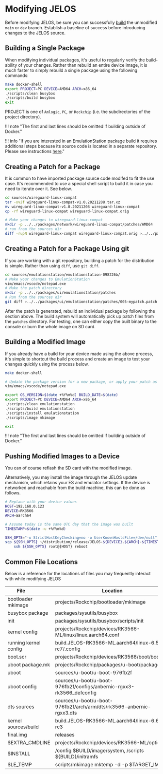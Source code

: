 # Modifying JELOS

Before modifying JELOS, be sure you can successfully [build](build.md) the unmodified `main` or `dev` branch.  Establish a baseline of success before introducing changes to the JELOS source.

## Building a Single Package

When modifying individual packages, it's useful to regularly verify the build-ability of your changes.  Rather than rebuild an entire device image, it is much faster to simply rebuild a single package using the following commands:

``` bash linenums="1"
make docker-shell
export PROJECT=PC DEVICE=AMD64 ARCH=x86_64
./scripts/clean busybox
./scripts/build busybox
exit
```

PROJECT is one of `Amlogic`, `PC`, or `Rockchip` (i.e. the subdirectories of the project directory).

!!! note "The first and last lines should be omitted if building outside of Docker."

!!! info "If you are interested in an EmulationStation package build it requires additional steps because its source code is located in a separate repository.  Please see instructions [here](https://github.com/JustEnoughLinuxOS/distribution/blob/main/packages/ui/emulationstation/package.mk#L39)."

## Creating a Patch for a Package

It is common to have imported package source code modifed to fit the use case. It's recommended to use a special shell script to build it in case you need to iterate over it. See below.

``` bash linenums="1"
cd sources/wireguard-linux-compat
tar -xvJf wireguard-linux-compat-v1.0.20211208.tar.xz
mv wireguard-linux-compat-v1.0.20211208 wireguard-linux-compat
cp -rf wireguard-linux-compat wireguard-linux-compat.orig

# Make your changes to wireguard-linux-compat
mkdir -p ../../packages/network/wireguard-linux-compat/patches/AMD64
# run from the sources dir
diff -rupN wireguard-linux-compat wireguard-linux-compat.orig >../../packages/network/wireguard-linux-compat/patches/AMD64/mychanges.patch
```

## Creating a Patch for a Package Using git

If you are working with a git repository, building a patch for the distribution is simple.  Rather than using `diff`, use `git diff`.

``` bash linenums="1"
cd sources/emulationstation/emulationstation-098226b/
# Make your changes to EmulationStation
vim/emacs/vscode/notepad.exe
# Make the patch directory
mkdir -p ../../packages/ui/emulationstation/patches
# Run from the sources dir
git diff >../../packages/ui/emulationstation/patches/005-mypatch.patch
```

After the patch is generated, rebuild an individual package by following the section above. The build system will automatically pick up patch files from the `patches` directory. For testing, one can either copy the built binary to the console or burn the whole image on SD card.

## Building a Modified Image

If you already have a build for your device made using the above process, it's simple to shortcut the build process and create an image to test your changes quickly using the process below.

``` bash linenums="1"
make docker-shell

# Update the package version for a new package, or apply your patch as above.
vim/emacs/vscode/notepad.exe

export OS_VERSION=$(date +%Y%m%d) BUILD_DATE=$(date)
export PROJECT=PC DEVICE=AMD64 ARCH=x86_64
./scripts/clean emulationstation
./scripts/build emulationstation
./scripts/install emulationstation
./scripts/image mkimage

exit
```

!!! note "The first and last lines should be omitted if building outside of Docker."

## Pushing Modified Images to a Device

You can of course reflash the SD card with the modified image.

Alternatively, you may install the image through the JELOS update mechanism, which retains your ES and emulator settings.  If the device is networked and reachable from the build machine, this can be done as follows.

``` bash linenums="1"
# Replace with your device values
HOST=192.168.0.123
DEVICE=RK3566
ARCH=aarch64

# Assume today is the same UTC day that the image was built
TIMESTAMP=$(date -u +%Y%m%d)

SSH_OPTS="-o StrictHostKeyChecking=no -o UserKnownHostsFile=/dev/null"
scp ${SSH_OPTS} ~/distribution/release/JELOS-${DEVICE}.${ARCH}-${TIMESTAMP}.tar root@${HOST}:~/.update && \
    ssh ${SSH_OPTS} root@{HOST} reboot
```

## Common File Locations

Below is a reference for the locations of files you may frequently interact with while modifying JELOS

| File &nbsp;&nbsp;&nbsp;&nbsp;&nbsp;&nbsp;&nbsp;&nbsp;&nbsp;&nbsp;&nbsp; | Location | Description |
| -- | -- | -- |
| bootloader mkimage | projects/Rockchip/bootloader/mkimage |  |
| busybox package | packages/sysutils/busybox |  |
| init | packages/sysutils/busybox/scripts/init |  |
| kernel config | projects/Rockchip/devices/RK3566-ML/linux/linux.aarch64.conf |  |
| running kernel config | build.JELOS-RK3566-ML.aarch64/linux-6.5-rc7/.config |  |
| boot.scr | projects/Rockchip/devices/RK3566/boot/boot.scr |  |
| uboot package.mk | projects/Rockchip/packages/u-boot/package.mk |  |
| uboot | sources/u-boot/u-boot-976fb2f |  |
| uboot config | sources/u-boot/u-boot-976fb2f/configs/anbernic-rgxx3-rk3566_defconfig |  |
| dts sources | sources/u-boot/u-boot-976fb2f/arch/arm/dts/rk3566-anbernic-rgxx3.dts |  |
| kernel sources/build | build.JELOS-RK3566-ML.aarch64/linux-6.6-rc3 |  |
| final.img | releases |  |
| $EXTRA_CMDLINE | projects/Rockchip/devices/RK3566-ML/options |  |
| $INSTALL | /config $BUILD/image/system, /scripts ${BUILD}/initramfs |  |
| $LE_TEMP | scripts/mkimage mktemp -d -p $TARGET_IMG |  |